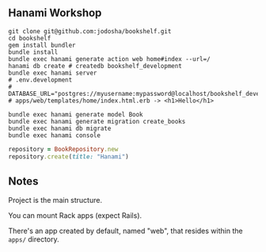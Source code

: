 ## Hanami Workshop

```shell
git clone git@github.com:jodosha/bookshelf.git
cd bookshelf
gem install bundler
bundle install
bundle exec hanami generate action web home#index --url=/
hanami db create # createdb bookshelf_development
bundle exec hanami server
# .env.development
# DATABASE_URL="postgres://myusername:mypassword@localhost/bookshelf_development"
# apps/web/templates/home/index.html.erb -> <h1>Hello</h1>

bundle exec hanami generate model Book
bundle exec hanami generate migration create_books
bundle exec hanami db migrate
bundle exec hanami console
```

```ruby
repository = BookRepository.new
repository.create(title: "Hanami")
```

## Notes

Project is the main structure.

You can mount Rack apps (expect Rails).

There's an app created by default, named "web",  that resides within the `apps/` directory.

